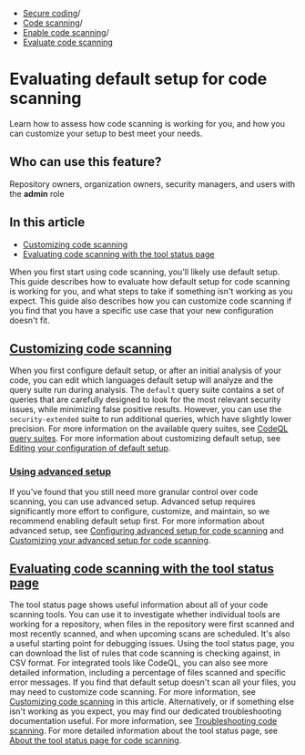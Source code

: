   * [Secure coding](https://docs.github.com/en/code-security "Secure coding")/
  * [Code scanning](https://docs.github.com/en/code-security/code-scanning "Code scanning")/
  * [Enable code scanning](https://docs.github.com/en/code-security/code-scanning/enabling-code-scanning "Enable code scanning")/
  * [Evaluate code scanning](https://docs.github.com/en/code-security/code-scanning/enabling-code-scanning/evaluating-default-setup-for-code-scanning "Evaluate code scanning")


# Evaluating default setup for code scanning
Learn how to assess how code scanning is working for you, and how you can customize your setup to best meet your needs.
## Who can use this feature?
Repository owners, organization owners, security managers, and users with the **admin** role
## In this article
  * [Customizing code scanning](https://docs.github.com/en/code-security/code-scanning/enabling-code-scanning/evaluating-default-setup-for-code-scanning#customizing-code-scanning)
  * [Evaluating code scanning with the tool status page](https://docs.github.com/en/code-security/code-scanning/enabling-code-scanning/evaluating-default-setup-for-code-scanning#evaluating-code-scanning-with-the-tool-status-page)


When you first start using code scanning, you'll likely use default setup. This guide describes how to evaluate how default setup for code scanning is working for you, and what steps to take if something isn't working as you expect. This guide also describes how you can customize code scanning if you find that you have a specific use case that your new configuration doesn't fit.
## [Customizing code scanning](https://docs.github.com/en/code-security/code-scanning/enabling-code-scanning/evaluating-default-setup-for-code-scanning#customizing-code-scanning)
When you first configure default setup, or after an initial analysis of your code, you can edit which languages default setup will analyze and the query suite run during analysis. The `default` query suite contains a set of queries that are carefully designed to look for the most relevant security issues, while minimizing false positive results. However, you can use the `security-extended` suite to run additional queries, which have slightly lower precision. For more information on the available query suites, see [CodeQL query suites](https://docs.github.com/en/code-security/code-scanning/managing-your-code-scanning-configuration/codeql-query-suites).
For more information about customizing default setup, see [Editing your configuration of default setup](https://docs.github.com/en/code-security/code-scanning/managing-your-code-scanning-configuration/editing-your-configuration-of-default-setup).
### [Using advanced setup](https://docs.github.com/en/code-security/code-scanning/enabling-code-scanning/evaluating-default-setup-for-code-scanning#using-advanced-setup)
If you've found that you still need more granular control over code scanning, you can use advanced setup. Advanced setup requires significantly more effort to configure, customize, and maintain, so we recommend enabling default setup first. For more information about advanced setup, see [Configuring advanced setup for code scanning](https://docs.github.com/en/code-security/code-scanning/creating-an-advanced-setup-for-code-scanning/configuring-advanced-setup-for-code-scanning) and [Customizing your advanced setup for code scanning](https://docs.github.com/en/code-security/code-scanning/creating-an-advanced-setup-for-code-scanning/customizing-your-advanced-setup-for-code-scanning).
## [Evaluating code scanning with the tool status page](https://docs.github.com/en/code-security/code-scanning/enabling-code-scanning/evaluating-default-setup-for-code-scanning#evaluating-code-scanning-with-the-tool-status-page)
The tool status page shows useful information about all of your code scanning tools. You can use it to investigate whether individual tools are working for a repository, when files in the repository were first scanned and most recently scanned, and when upcoming scans are scheduled. It's also a useful starting point for debugging issues.
Using the tool status page, you can download the list of rules that code scanning is checking against, in CSV format. For integrated tools like CodeQL, you can also see more detailed information, including a percentage of files scanned and specific error messages.
If you find that default setup doesn't scan all your files, you may need to customize code scanning. For more information, see [Customizing code scanning](https://docs.github.com/en/code-security/code-scanning/enabling-code-scanning/evaluating-default-setup-for-code-scanning#customizing-code-scanning) in this article. Alternatively, or if something else isn't working as you expect, you may find our dedicated troubleshooting documentation useful. For more information, see [Troubleshooting code scanning](https://docs.github.com/en/code-security/code-scanning/troubleshooting-code-scanning).
For more detailed information about the tool status page, see [About the tool status page for code scanning](https://docs.github.com/en/code-security/code-scanning/managing-your-code-scanning-configuration/about-the-tool-status-page#viewing-the-tool-status-page-for-a-repository).
